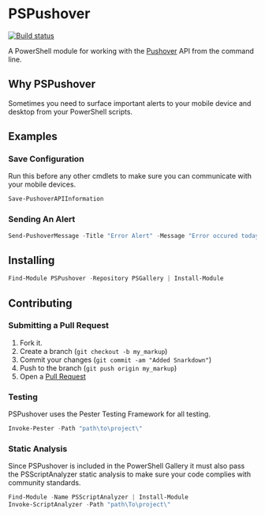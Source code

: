 # PSPushover

[![Build status](https://ci.appveyor.com/api/projects/status/pjvxerp8fodakbo7/branch/master?svg=true)](https://ci.appveyor.com/project/ngetchell/pspushover/branch/master) 

A PowerShell module for working with the [Pushover](https://pushover.net) API from the command line.

## Why PSPushover

Sometimes you need to surface important alerts to your mobile device and desktop from your PowerShell scripts. 

## Examples

### Save Configuration

Run this before any other cmdlets to make sure you can communicate with your mobile devices. 

``` powershell
Save-PushoverAPIInformation
```

### Sending An Alert

``` powershell
Send-PushoverMessage -Title "Error Alert" -Message "Error occured today."
```

## Installing

``` powershell
Find-Module PSPushover -Repository PSGallery | Install-Module
```

## Contributing

### Submitting a Pull Request

1. Fork it.
2. Create a branch (`git checkout -b my_markup`)
3. Commit your changes (`git commit -am "Added Snarkdown"`)
4. Push to the branch (`git push origin my_markup`)
5. Open a [Pull Request][1]

### Testing

PSPushover uses the Pester Testing Framework for all testing. 

``` powershell
Invoke-Pester -Path "path\to\project\"
```

### Static Analysis

Since PSPushover is included in the PowerShell Gallery it must also pass the PSScriptAnalyzer static analysis to make sure your code complies with community standards.

``` powershell
Find-Module -Name PSScriptAnalyzer | Install-Module
Invoke-ScriptAnalyzer -Path "path\To\project\"
```

[1]: http://github.com/github/markup/pulls